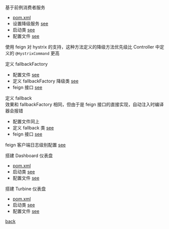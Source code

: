 基于前例消费者服务  
- [pom.xml](2/1.md)  
- 设置降级服务 [see](2/2.md)  
- 启动类 [see](2/3.md)  
- 配置文件 [see](2/7.md)  

使用 feign 对 hystrix 的支持，这种方法定义的降级方法优先级比 Controller 中定义的 `@HystrixCommand` 更高  

定义 fallbackFactory  
- 配置文件 [see](2/4.md)  
- 定义 fallbackFactory 降级类 [see](2/5.md)  
- feign 接口 [see](2/6.md)  

定义 fallback  
效果和 fallbackFactory 相同，但由于是 feign 接口的直接实现，自动注入时编译器会报错  
- 配置文件同上  
- 定义 fallback 类 [see](2/8.md)  
- feign 接口 [see](2/9.md)  

feign 客户端日志级别配置 [see](2/16.md)  

搭建 Dashboard 仪表盘  
- [pom.xml](2/10.md)  
- 启动类 [see](2/11.md)  
- 配置文件 [see](2/12.md)  

搭建 Turbine 仪表盘  
- [pom.xml](2/13.md)  
- 启动类 [see](2/14.md)  
- 配置文件 [see](2/15.md)  

[back](../4.md)  
